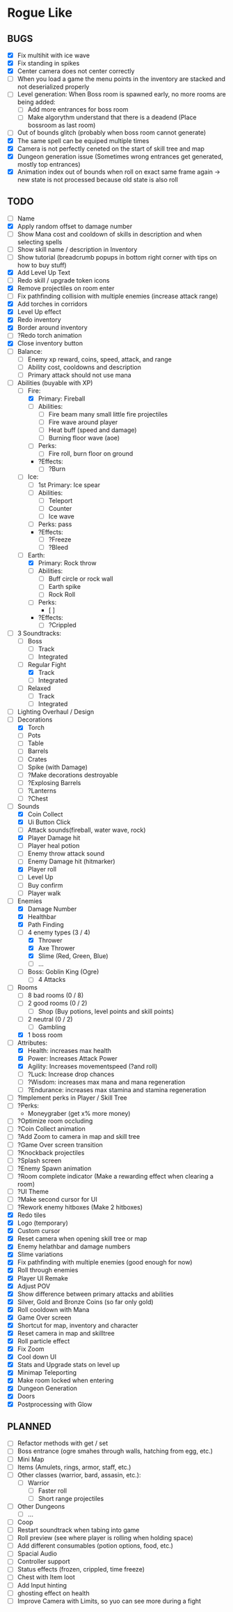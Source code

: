 # Rogue Like


## BUGS

- [x] Fix multihit with ice wave
- [x] Fix standing in spikes
- [x] Center camera does not center correctly
- [ ] When you load a game the menu points in the inventory are stacked and not deserialized properly
- [ ] Level generation: When Boss room is spawned early, no more rooms are being added:
	- [ ] Add more entrances for boss room
	- [ ] Make algorythm understand that there is a deadend (Place bossroom as last room)
- [ ] Out of bounds glitch (probably when boss room cannot generate)
- [x] The same spell can be equiped multiple times
- [x] Camera is not perfectly ceneted on the start of skill tree and map
- [x] Dungeon generation issue (Sometimes wrong entrances get generated, mostly top entrances)
- [x] Animation index out of bounds when roll on exact same frame again -> new state is not processed because old state is also roll

## TODO

- [ ] Name
- [x] Apply random offset to damage number
- [ ] Show Mana cost and cooldown of skills in description and when selecting spells
- [ ] Show skill name / description in Inventory
- [ ] Show tutorial (breadcrumb popups in bottom right corner with tips on how to buy stuff)
- [x] Add Level Up Text
- [ ] Redo skill / upgrade token icons
- [x] Remove projectiles on room enter
- [ ] Fix pathfinding collision with multiple enemies (increase attack range)
- [x] Add torches in corridors
- [x] Level Up effect
- [x] Redo inventory
- [x] Border around inventory
- [ ] ?Redo torch animation
- [x] Close inventory button
- [ ] Balance:
	- [ ] Enemy xp reward, coins, speed, attack, and range
	- [ ] Ability cost, cooldowns and description
	- [ ] Primary attack should not use mana
- [ ] Abilities (buyable with XP)
	- [ ] Fire:
		- [x] Primary: Fireball
		- [ ] Abilities:
			- [ ] Fire beam many small little fire projectiles
			- [ ] Fire wave around player
			- [ ] Heat buff (speed and damage)
			- [ ] Burning floor wave (aoe)
		- [ ] Perks:
			- [ ] Fire roll, burn floor on ground
		- ?Effects:
			- [ ] ?Burn
	- [ ] Ice:
		- [ ] 1st Primary: Ice spear
		- [ ] Abilities:
			- [ ] Teleport
			- [ ] Counter
			- [ ] Ice wave
		- [ ] Perks:
			pass
		- ?Effects:
			- [ ] ?Freeze
			- [ ] ?Bleed
	- [ ] Earth:
		- [x] Primary: Rock throw
		- [ ] Abilities:
			- [ ] Buff circle or rock wall
			- [ ] Earth spike
			- [ ] Rock Roll
		- [ ] Perks:
			- [ ]
		- ?Effects:
			- [ ] ?Crippled
- [ ] 3 Soundtracks:
	- [ ] Boss
		- [ ] Track
		- [ ] Integrated
	- [ ] Regular Fight
		- [x] Track
		- [ ] Integrated
	- [ ] Relaxed
		- [ ] Track
		- [ ] Integrated
- [ ] Lighting Overhaul / Design
- [ ] Decorations
	- [x] Torch
	- [ ] Pots
	- [ ] Table
	- [ ] Barrels
	- [ ] Crates
	- [ ] Spike (with Damage)
	- [ ] ?Make decorations destroyable
	- [ ] ?Explosing Barrels
	- [ ] ?Lanterns
	- [ ] ?Chest
- [ ] Sounds
	- [x] Coin Collect
	- [x] Ui Button Click
	- [ ] Attack sounds(fireball, water wave, rock)
	- [x] Player Damage hit
	- [ ] Player heal potion
	- [ ] Enemy throw attack sound
	- [ ] Enemy Damage hit (hitmarker)
	- [x] Player roll
	- [ ] Level Up
	- [ ] Buy confirm
	- [ ] Player walk
- [ ] Enemies
	- [x] Damage Number
	- [x] Healthbar
	- [X] Path Finding
	- [ ] 4 enemy types (3 / 4)
		- [x] Thrower
		- [x] Axe Thrower
		- [x] Slime (Red, Green, Blue)
		- [ ] ...
	- [ ] Boss: Goblin King (Ogre)
		- [ ] 4 Attacks
- [ ] Rooms
	- [ ] 8 bad rooms (0 / 8)
	- [ ] 2 good rooms (0 / 2)
		- [ ] Shop (Buy potions, level points and skill points)
	- [ ] 2 neutral (0 / 2)
		- [ ] Gambling
	- [x] 1 boss room
- [ ] Attributes:
	- [x] Health: increases max health
	- [x] Power: Increases Attack Power
	- [x] Agility: Increases movementspeed (?and roll)
	- [ ] ?Luck: Increase drop chances
	- [ ] ?Wisdom: increases max mana and mana regeneration
	- [ ] ?Endurance: increases max stamina and stamina regeneration

- [ ] ?Implement perks in Player / Skill Tree
- [ ] ?Perks:
	- Moneygraber (get x% more money)
- [ ] ?Optimize room occluding
- [ ] ?Coin Collect animation
- [ ] ?Add Zoom to camera in map and skill tree
- [ ] ?Game Over screen transition
- [ ] ?Knockback projectiles
- [ ] ?Splash screen
- [ ] ?Enemy Spawn animation
- [ ] ?Room complete indicator (Make a rewarding effect when clearing a room)
- [ ] ?UI Theme
- [ ] ?Make second cursor for UI
- [ ] ?Rework enemy hitboxes (Make 2 hitboxes)
- [x] Redo tiles
- [x] Logo (temporary)
- [x] Custom cursor
- [x] Reset camera when opening skill tree or map
- [x] Enemy helathbar and damage numbers
- [x] Slime variations
- [x] Fix pathfinding with multiple enemies (good enough for now)
- [x] Roll through enemies
- [x] Player UI Remake
- [x] Adjust POV
- [x] Show difference between primary attacks and abilities
- [x] Silver, Gold and Bronze Coins (so far only gold)
- [x] Roll cooldown with Mana
- [x] Game Over screen
- [x] Shortcut for map, inventory and character
- [x] Reset camera in map and skilltree
- [x] Roll particle effect
- [x] Fix Zoom
- [x] Cool down UI
- [x] Stats and Upgrade stats on level up
- [x] Minimap Teleporting
- [x] Make room locked when entering
- [x] Dungeon Generation
- [x] Doors
- [x] Postprocessing with Glow

## PLANNED

- [ ] Refactor methods with get / set
- [ ] Boss entrance (ogre smahes through walls, hatching from egg, etc.)
- [ ] Mini Map
- [ ] Items (Amulets, rings, armor, staff, etc.)
- [ ] Other classes (warrior, bard, assasin, etc.):
	- [ ] Warrior
		- [ ] Faster roll
		- [ ] Short range projectiles
- [ ] Other Dungeons
	- [ ] ...
- [ ] Coop
- [ ] Restart soundtrack when tabing into game
- [ ] Roll preview (see where player is rolling when holding space)
- [ ] Add different consumables (potion options, food, etc.)
- [ ] Spacial Audio
- [ ] Controller support
- [ ] Status effects (frozen, crippled, time freeze)
- [ ] Chest with Item loot
- [ ] Add Input hinting
- [ ] ghosting effect on health
- [ ] Improve Camera with Limits, so yuo can see more during a fight
